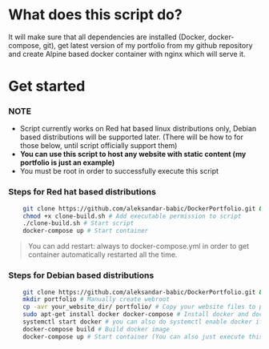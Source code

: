 # What does this script do?
 It will make sure that all dependencies are installed (Docker, docker-compose, git), get latest version of my portfolio from my github repository and create Alpine based docker container with nginx which will serve it.
# Get started
### NOTE
- Script currently works on Red hat based linux distributions only, Debian based distributions will be supported later. (There will be how to for those below, until script officially support them)
- **You can use this script to host any website with static content (my portfolio is just an example)**
- You must be root in order to successfully execute this script

### Steps for Red hat based distributions
```bash
    git clone https://github.com/aleksandar-babic/DockerPortfolio.git && cd DockerPortfolio
    chmod +x clone-build.sh # Add executable permission to script
    ./clone-build.sh # Start script
    docker-compose up # Start container
```
> You can add restart: always to docker-compose.yml in order to get container automatically restarted all the time.

### Steps for Debian based distributions
```bash
    git clone https://github.com/aleksandar-babic/DockerPortfolio.git && cd DockerPortfolio
    mkdir portfolio # Manually create webroot
    cp -avr your_website_dir/ portfolio/ # Copy your website files to portfolio directory
    sudo apt-get install docker docker-compose # Install docker and docker-compose dependency
    systemctl start docker # you can also do systemctl enable docker if you want it to start on boot
    docker-compose build # Build docker image
    docker-compose up # Start container (You can also just execute this, without build command above)
```
